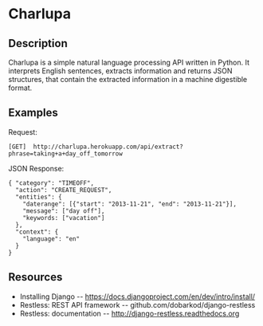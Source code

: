 Charlupa
========

Description
-----------

Charlupa is a simple natural language processing API written in Python. It interprets English sentences, extracts information and returns JSON structures, that contain the extracted information in a machine digestible format.

Examples
--------

Request:

    [GET]  http://charlupa.herokuapp.com/api/extract?phrase=taking+a+day_off_tomorrow

JSON Response:

    { "category": "TIMEOFF", 
      "action": "CREATE_REQUEST",
      "entities": {
        "daterange": [{"start": "2013-11-21", "end": "2013-11-21"}],
        "message": ["day off"],
        "keywords: ["vacation"]
      }, 
      "context": {
        "language": "en"
      }
    }

Resources
---------

* Installing Django -- https://docs.djangoproject.com/en/dev/intro/install/
* Restless: REST API framework -- github.com/dobarkod/django-restless
* Restless: documentation -- http://django-restless.readthedocs.org
